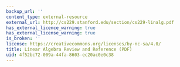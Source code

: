 ```yaml
---
backup_url: ''
content_type: external-resource
external_url: http://cs229.stanford.edu/section/cs229-linalg.pdf
has_external_licence_warning: true
has_external_license_warning: true
is_broken: ''
license: https://creativecommons.org/licenses/by-nc-sa/4.0/
title: Linear Algebra Review and Reference (PDF)
uid: 4f52bc72-009a-44fa-8603-ec20ac0e0c38
---
```

